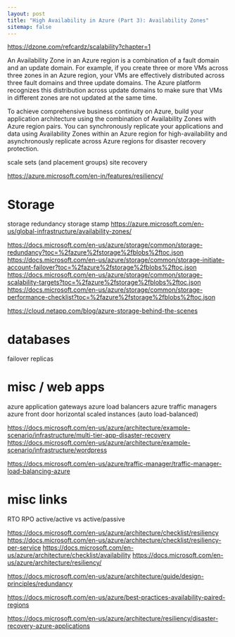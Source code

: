 ```yaml
---
layout: post
title: "High Availability in Azure (Part 3): Availability Zones"
sitemap: false
---
```


https://dzone.com/refcardz/scalability?chapter=1

An Availability Zone in an Azure region is a combination of a fault domain and an update domain. For example, if you create three or more VMs across three zones in an Azure region, your VMs are effectively distributed across three fault domains and three update domains. The Azure platform recognizes this distribution across update domains to make sure that VMs in different zones are not updated at the same time.

To achieve comprehensive business continuity on Azure, build your application architecture using the combination of Availability Zones with Azure region pairs. You can synchronously replicate your applications and data using Availability Zones within an Azure region for high-availability and asynchronously replicate across Azure regions for disaster recovery protection.


scale sets (and placement groups)
site recovery

https://azure.microsoft.com/en-in/features/resiliency/

# Storage
storage redundancy
storage stamp
https://azure.microsoft.com/en-us/global-infrastructure/availability-zones/

https://docs.microsoft.com/en-us/azure/storage/common/storage-redundancy?toc=%2fazure%2fstorage%2fblobs%2ftoc.json
https://docs.microsoft.com/en-us/azure/storage/common/storage-initiate-account-failover?toc=%2fazure%2fstorage%2fblobs%2ftoc.json
https://docs.microsoft.com/en-us/azure/storage/common/storage-scalability-targets?toc=%2fazure%2fstorage%2fblobs%2ftoc.json
https://docs.microsoft.com/en-us/azure/storage/common/storage-performance-checklist?toc=%2fazure%2fstorage%2fblobs%2ftoc.json


https://cloud.netapp.com/blog/azure-storage-behind-the-scenes


# databases
failover
replicas


# misc / web apps

azure application gateways
azure load balancers
azure traffic managers
azure front door
horizontal scaled instances (auto load-balanced)

https://docs.microsoft.com/en-us/azure/architecture/example-scenario/infrastructure/multi-tier-app-disaster-recovery
https://docs.microsoft.com/en-us/azure/architecture/example-scenario/infrastructure/wordpress

https://docs.microsoft.com/en-us/azure/traffic-manager/traffic-manager-load-balancing-azure

# misc links

RTO
RPO
active/active vs active/passive

https://docs.microsoft.com/en-us/azure/architecture/checklist/resiliency
https://docs.microsoft.com/en-us/azure/architecture/checklist/resiliency-per-service
https://docs.microsoft.com/en-us/azure/architecture/checklist/availability
https://docs.microsoft.com/en-us/azure/architecture/resiliency/

https://docs.microsoft.com/en-us/azure/architecture/guide/design-principles/redundancy

https://docs.microsoft.com/en-us/azure/best-practices-availability-paired-regions

https://docs.microsoft.com/en-us/azure/architecture/resiliency/disaster-recovery-azure-applications
